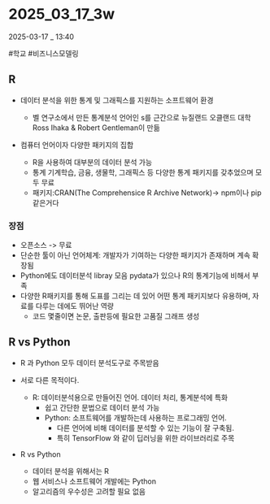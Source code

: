 
# 2025_03_17_3w

2025-03-17 _ 13:40

#학교 #비즈니스모델링 

## R

- 데이터 분석을 위한 통계 및 그래픽스를 지원하는 소프트웨어 환경
	- 벨 연구소에서 만든 통계분석 언어인 s를 근간으로 뉴질랜드 오클랜드 대학 Ross Ihaka & Robert Gentleman이 만듦
	
- 컴퓨터 언어이자 다양한 패키지의 집합
	- R을 사용하여 대부분의 데이터 분석 가능
	- 통계 기계학습, 금융, 생물학, 그래픽스 등 다양한 통계 패키지를 갖추었으며 모두 무료
	- 패키지:CRAN(The Comprehensice R Archive Network)-> npm이나 pip 같은거다


### 장점

- 오픈소스 -> 무료
- 단순한 툴이 아닌 언어체계: 개발자가 기여하는 다양한 패키지가 존재하며 계속 확장됨
- Python에도 데이터분석 libray 모음 pydata가 있으나 R의 통계기능에 비해서 부족
- 다양한 R패키지를 통해 도표를 그리는 데 있어 어떤 통계 패키지보다 유용하며, 자료를 다루는 데에도 뛰어난 역량
	- 코드 몇줄이면 논문, 출판등에 필요한 고품질 그래프 생성


## R vs Python

- R 과 Python 모두 데이터 분석도구로 주목받음
- 서로 다른 목적이다.
	- R: 데이터분석용으로 만들어진 언어. 데이터 처리, 통계분석에 특화
		- 쉽고 간단한 문법으로 데이터 분석 가능
		- Python: 소프트웨어를 개발하는데 사용하는 프로그래밍 언어.
			- 다른 언어에 비해 데이터를 분석할 수 있는 기능이 잘 구축됨.
			- 특히 TensorFlow 와 같이 딥러닝을 위한 라이브러리로 주목

- R vs Python
	- 데이터 분석을 위해서는 R
	- 웹 서비스나 소프트웨어 개발에는 Python
	- 알고리즘의 우수성은 고려할 필요 없음

